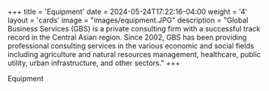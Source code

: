 +++
title = 'Equipment'
date = 2024-05-24T17:22:16-04:00
weight = '4'
layout = 'cards'
image = "images/equipment.JPG"
description = "Global Business Services (GBS) is a private consulting firm with a successful track record in the Central Asian region. Since 2002, GBS has been providing professional consulting services in the various economic and social fields including agriculture and natural resources management, healthcare, public utility, urban infrastructure, and other sectors."
+++

Equipment

